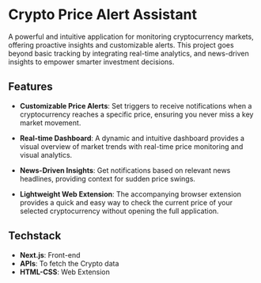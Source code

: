 # Crypto Price Alert Assistant

A powerful and intuitive application for monitoring cryptocurrency markets, offering proactive insights and customizable alerts. This project goes beyond basic tracking by integrating real-time analytics, and news-driven insights to empower smarter investment decisions.

## Features

* **Customizable Price Alerts**: Set triggers to receive notifications when a cryptocurrency reaches a specific price, ensuring you never miss a key market movement.

* **Real-time Dashboard**: A dynamic and intuitive dashboard provides a visual overview of market trends with real-time price monitoring and visual analytics.

* **News-Driven Insights**: Get notifications based on relevant news headlines, providing context for sudden price swings.

* **Lightweight Web Extension**: The accompanying browser extension provides a quick and easy way to check the current price of your selected cryptocurrency without opening the full application.

## Techstack

* **Next.js**: Front-end 
* **APIs**: To fetch the Crypto data
* **HTML-CSS**: Web Extension
